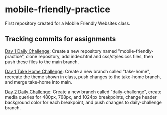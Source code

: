 # mobile-friendly-practice
First repository created for a Mobile Friendly Websites class.

## Tracking commits for assignments

[Day 1 Daily Challenge](https://github.com/im-amy-lew/mobile-friendly-practice/commit/353639c34ff8b01d41d1a381e684d70c1f59c70f): Create a new repository named "mobile-friendly-practice", clone repository, add index.html and css/styles.css files, then push these files to the main branch.

[Day 1 Take Home Challenge](https://github.com/im-amy-lew/mobile-friendly-practice/commit/d7f6c401a253bde40933385578131a6d0e583ba1): Create a new branch called "take-home", recreate the theme shown in class, push changes to the take-home branch, and merge take-home into main.

[Day 2 Daily Challenge](https://github.com/im-amy-lew/mobile-friendly-practice/commit/86769b481cf3c3008f38b2488b92a9628d15eaf3): Create a new branch called "daily-challenge", create media queries for 480px, 768px, and 1024px breakpoints, change header background color for each breakpoint, and push changes to daily-challenge branch.